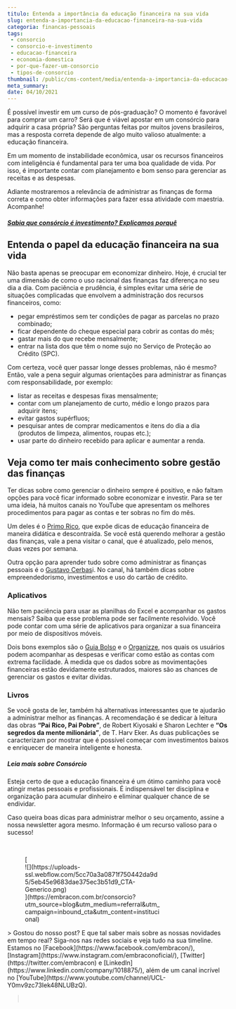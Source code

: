 ```yaml
---
titulo: Entenda a importância da educação financeira na sua vida
slug: entenda-a-importancia-da-educacao-financeira-na-sua-vida
categoria: financas-pessoais
tags:
 - consorcio
 - consorcio-e-investimento
 - educacao-financeira
 - economia-domestica
 - por-que-fazer-um-consorcio
 - tipos-de-consorcio
thumbnail: /public/cms-content/media/entenda-a-importancia-da-educacao-financeira-na-sua-vida.jpeg
meta_summary: 
date: 04/10/2021
---
```

É possível investir em um curso de pós-graduação? O momento é favorável para comprar um carro? Será que é viável apostar em um consórcio para adquirir a casa própria? São perguntas feitas por muitos jovens brasileiros, mas a resposta correta depende de algo muito valioso atualmente: a educação financeira.

Em um momento de instabilidade econômica, usar os recursos financeiros com inteligência é fundamental para ter uma boa qualidade de vida. Por isso, é importante contar com planejamento e bom senso para gerenciar as receitas e as despesas.

Adiante mostraremos a relevância de administrar as finanças de forma correta e como obter informações para fazer essa atividade com maestria. Acompanhe!

##### [Sabia que consórcio é investimento? Explicamos porquê](https://www.embracon.com.br/blog/8-motivos-que-comprovam-que-consorcio-e-investimento)

Entenda o papel da educação financeira na sua vida
--------------------------------------------------

Não basta apenas se preocupar em economizar dinheiro. Hoje, é crucial ter uma dimensão de como o uso racional das finanças faz diferença no seu dia a dia. Com paciência e prudência, é simples evitar uma série de situações complicadas que envolvem a administração dos recursos financeiros, como:

- pegar empréstimos sem ter condições de pagar as parcelas no prazo combinado;
- ficar dependente do cheque especial para cobrir as contas do mês;
- gastar mais do que recebe mensalmente;
- entrar na lista dos que têm o nome sujo no Serviço de Proteção ao Crédito (SPC).

Com certeza, você quer passar longe desses problemas, não é mesmo? Então, vale a pena seguir algumas orientações para administrar as finanças com responsabilidade, por exemplo:

- listar as receitas e despesas fixas mensalmente;
- contar com um planejamento de curto, médio e longo prazos para adquirir itens;
- evitar gastos supérfluos;
- pesquisar antes de comprar medicamentos e itens do dia a dia (produtos de limpeza, alimentos, roupas etc.);
- usar parte do dinheiro recebido para aplicar e aumentar a renda.

Veja como ter mais conhecimento sobre gestão das finanças
---------------------------------------------------------

Ter dicas sobre como gerenciar o dinheiro sempre é positivo, e não faltam opções para você ficar informado sobre economizar e investir. Para se ter uma ideia, há muitos canais no YouTube que apresentam os melhores procedimentos para pagar as contas e ter sobras no fim do mês.

Um deles é o [Primo Rico](https://www.youtube.com/user/thigas), que expõe dicas de educação financeira de maneira didática e descontraída. Se você está querendo melhorar a gestão das finanças, vale a pena visitar o canal, que é atualizado, pelo menos, duas vezes por semana.

Outra opção para aprender tudo sobre como administrar as finanças pessoais é o [Gustavo Cerbas](https://www.youtube.com/channel/UC_mSfchV-fgpPy-vuwML8_A)i. No canal, há também dicas sobre empreendedorismo, investimentos e uso do cartão de crédito.

### Aplicativos

Não tem paciência para usar as planilhas do Excel e acompanhar os gastos mensais? Saiba que esse problema pode ser facilmente resolvido. Você pode contar com uma série de aplicativos para organizar a sua financeira por meio de dispositivos móveis.

Dois bons exemplos são o [Guia Bolso](https://play.google.com/store/apps/details?id=br.com.guiabolso&hl=pt) e o [Organizze](https://www.organizze.com.br/), nos quais os usuários podem acompanhar as despesas e verificar como estão as contas com extrema facilidade. À medida que os dados sobre as movimentações financeiras estão devidamente estruturados, maiores são as chances de gerenciar os gastos e evitar dividas.

### Livros

Se você gosta de ler, também há alternativas interessantes que te ajudarão a administrar melhor as finanças. A recomendação é se dedicar à leitura das obras **“Pai Rico, Pai Pobre”**, de Robert Kiyosaki e Sharon Lechter e **“Os segredos da mente milionária”**, de T. Harv Eker. As duas publicações se caracterizam por mostrar que é possível começar com investimentos baixos e enriquecer de maneira inteligente e honesta.

##### Leia mais sobre Consórcio

Esteja certo de que a educação financeira é um ótimo caminho para você atingir metas pessoais e profissionais. É indispensável ter disciplina e organização para acumular dinheiro e eliminar qualquer chance de se endividar.

Caso queira boas dicas para administrar melhor o seu orçamento, assine a nossa newsletter agora mesmo. Informação é um recurso valioso para o sucesso!

‍

<figure class="w-richtext-figure-type-image w-richtext-align-center" style="max-width:310px">[<div>![](https://uploads-ssl.webflow.com/5cc70a3a0871f750442da9d5/5eb45e9683dae375ec3b51d9_CTA-Generico.png)</div>](https://embracon.com.br/consorcio?utm_source=blog&utm_medium=referral&utm_campaign=inbound_cta&utm_content=institucional)</figure>> Gostou do nosso post? E que tal saber mais sobre as nossas novidades em tempo real? Siga-nos nas redes sociais e veja tudo na sua timeline. Estamos no [Facebook](https://www.facebook.com/embracon/), [Instagram](https://www.instagram.com/embraconoficial/), [Twitter](https://twitter.com/embracon) e [LinkedIn](https://www.linkedin.com/company/1018875/), além de um canal incrível no [YouTube](https://www.youtube.com/channel/UCL-Y0mv9zc73Iek48NLUBzQ).

> ‍
